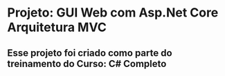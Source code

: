 # Projeto: GUI Web com Asp.Net Core Arquitetura MVC
## Esse projeto foi criado como parte do treinamento do Curso: C# Completo
